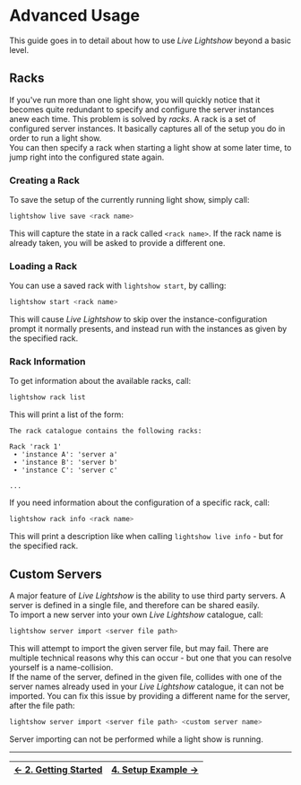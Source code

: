# Advanced Usage

This guide goes in to detail about how to use _Live Lightshow_ beyond a basic level.

## Racks

If you've run more than one light show, you will quickly notice that it becomes quite redundant to specify and configure the server instances anew each time. This problem is solved by _racks_.
A rack is a set of configured server instances. It basically captures all of the setup you do in order to run a light show.  
You can then specify a rack when starting a light show at some later time, to jump right into the configured state again.

### Creating a Rack

To save the setup of the currently running light show, simply call:

```bash
lightshow live save <rack name>
```

This will capture the state in a rack called `<rack name>`. If the rack name is already taken, you will be asked to provide a different one.

### Loading a Rack

You can use a saved rack with `lightshow start`, by calling:

```bash
lightshow start <rack name>
```

This will cause _Live Lightshow_ to skip over the instance-configuration prompt it normally presents, and instead run with the instances as given by the specified rack.

### Rack Information

To get information about the available racks, call:

```bash
lightshow rack list
```

This will print a list of the form:

```
The rack catalogue contains the following racks:

Rack 'rack 1'
 ∙ 'instance A': 'server a'
 ∙ 'instance B': 'server b'
 ∙ 'instance C': 'server c'

...
```

If you need information about the configuration of a specific rack, call:

```bash
lightshow rack info <rack name>
```

This will print a description like when calling `lightshow live info` - but for the specified rack.

## Custom Servers

A major feature of _Live Lightshow_ is the ability to use third party servers. A server is defined in a single file, and therefore can be shared easily.  
To import a new server into your own _Live Lightshow_ catalogue, call:

```bash
lightshow server import <server file path>
```

This will attempt to import the given server file, but may fail. There are multiple technical reasons why this can occur - but one that you can resolve yourself is a name-collision.  
If the name of the server, defined in the given file, collides with one of the server names already used in your _Live Lightshow_ catalogue, it can not be imported. You can fix this issue by providing a different name for the server, after the file path:

```bash
lightshow server import <server file path> <custom server name>
```

Server importing can not be performed while a light show is running.

---

| [← 2. Getting Started](2.%20Getting%20Started.md) | [4. Setup Example →](4.%20Setup%20Example.md) |
| - | - |